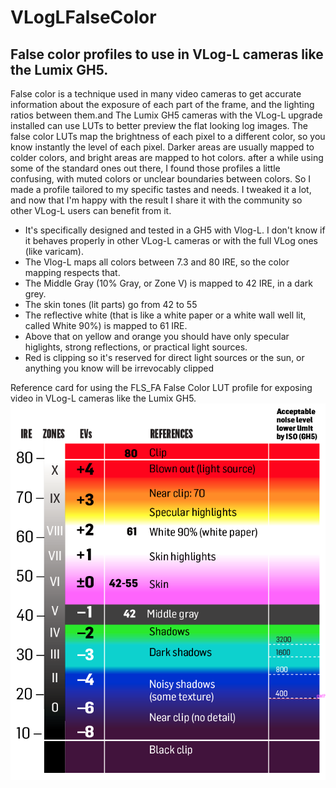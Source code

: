 # VLogLFalseColor
## False color profiles to use in VLog-L cameras like the Lumix GH5.
False color is a technique used in many video cameras to get accurate information about the exposure of each part of the frame, and the lighting ratios between them.and
The Lumix GH5 cameras with the VLog-L upgrade installed can use LUTs to better preview the flat looking log images.
The false color LUTs map the brightness of each pixel to a different color, so you know instantly the level of each pixel. Darker areas are usually mapped to colder colors, and bright areas are mapped to hot colors.
after a while using some of the standard ones out there, I found those profiles a little confusing, with muted colors or unclear boundaries between colors.
So I made a profile tailored to my specific tastes and needs. I tweaked it a lot, and now that I'm happy with the result I share it with the community so other VLog-L users can benefit from it.
* It's specifically designed and tested in a GH5 with Vlog-L. I don't know if it behaves properly in other VLog-L cameras or with the full VLog ones (like varicam).
* The Vlog-L maps all colors between 7.3 and 80 IRE, so the color mapping respects that.
* The Middle Gray (10% Gray, or Zone V) is mapped to 42 IRE, in a dark grey.
* The skin tones (lit parts) go from 42 to 55
* The reflective white (that is like a white paper or a white wall well lit, called White 90%) is mapped to 61 IRE.
* Above that on yellow and orange you should have only specular higlights, strong reflections, or practical light sources.
* Red is clipping so it's reserved for direct light sources or the sun, or anything you know will be irrevocably clipped

Reference card for using the FLS_FA False Color LUT profile for exposing video in VLog-L cameras like the Lumix GH5.
![Color table](/FLS_21FD_ref.png)

